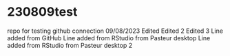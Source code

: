 # 230809test
repo for testing github connection 09/08/2023
Edited
Edited 2
Edited 3
Line added from GitHub
Line added from RStudio from Pasteur desktop
Line added from RStudio from Pasteur desktop 2
